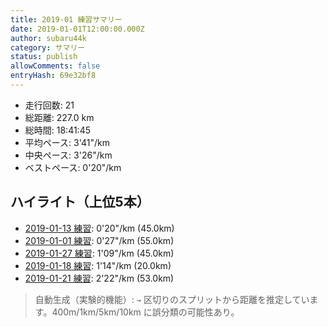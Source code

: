 ```yaml
---
title: 2019-01 練習サマリー
date: 2019-01-01T12:00:00.000Z
author: subaru44k
category: サマリー
status: publish
allowComments: false
entryHash: 69e32bf8
---
```

- 走行回数: 21
- 総距離: 227.0 km
- 総時間: 18:41:45
- 平均ペース: 3'41"/km
- 中央ペース: 3'26"/km
- ベストペース: 0'20"/km

## ハイライト（上位5本）
- [2019-01-13 練習](/2019-01-13-631b6195ffdff52641ed18d6f05e1351/): 0'20"/km (45.0km)
- [2019-01-01 練習](/2019-01-01-7f31da04187f7a2176085d4cd419cfb2/): 0'27"/km (55.0km)
- [2019-01-27 練習](/2019-01-27-61800fbab1bd56b927a975f1ec28c6b3/): 1'09"/km (45.0km)
- [2019-01-18 練習](/2019-01-18-243cb8bd8bd359b68effbb9f5c0daa20/): 1'14"/km (20.0km)
- [2019-01-21 練習](/2019-01-21-35affb6f8d4420451cef8aafc8c7442e/): 2'22"/km (53.0km)

> 自動生成（実験的機能）: `→` 区切りのスプリットから距離を推定しています。400m/1km/5km/10km に誤分類の可能性あり。
